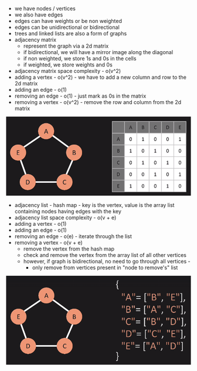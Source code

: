 - we have nodes / vertices
- we also have edges
- edges can have weights or be non weighted
- edges can be unidirectional or bidirectional
- trees and linked lists are also a form of graphs
- adjacency matrix
  - represent the graph via a 2d matrix
  - if bidirectional, we will have a mirror image along the diagonal
  - if non weighted, we store 1s and 0s in the cells
  - if weighted, we store weights and 0s
- adjacency matrix space complexity - o(v^2)
- adding a vertex - o(v^2) - we have to add a new column and row to the 2d matrix
- adding an edge - o(1)
- removing an edge - o(1) - just mark as 0s in the matrix
- removing a vertex - o(v^2) - remove the row and column from the 2d matrix

![adjacency matrix](adjacency-matrix.png)

- adjacency list - hash map - key is the vertex, value is the array list containing nodes having edges with the key
- adjacency list space complexity - o(v + e)
- adding a vertex - o(1)
- adding an edge - o(1)
- removing an edge - o(e) - iterate through the list
- removing a vertex - o(v + e)
  - remove the vertex from the hash map
  - check and remove the vertex from the array list of all other vertices
  - however, if graph is bidirectional, no need to go through all vertices - 
    - only remove from vertices present in "node to remove's" list

![adjacency list](adjacency-list.png)
